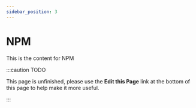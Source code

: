 ```yaml
---
sidebar_position: 3
---
```

NPM
=======================
This is the content for NPM

:::caution TODO

This page is unfinished, please use the **Edit this Page** link at the bottom of this page to help make it more useful.

:::
